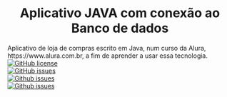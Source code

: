<h1 align="center"> Aplicativo JAVA com conexão ao Banco de dados</h1>
<p> Aplicativo de loja de compras escrito em Java, num curso da Alura, https://www.alura.com.br, 
a fim de aprender a usar essa tecnologia.
  <a href="https://github.com/Carro0301/Java-Conexao-Database/blob/main/LICENSE"><img alt="GitHub license" src="https://img.shields.io/github/license/Carro0301/Java-Conexao-Database"></a> <br>
<a href="https://github.com/Carro0301/Java-Conexao-Database/issues"><img alt="GitHub issues" src="https://img.shields.io/github/issues/Carro0301/Java-Conexao-Database"></a> <br> <a href="https://github.com/Carro0301/Java-Conexao-Database/issues"><img alt="Github issues" src="https://img.shields.io/badge/autor-Roberto-orange"> <br>
<a href="https://github.com/Carro0301/Java-Conexao-Database/issues"><img alt="Github issues" src="https://img.shields.io/badge/Language-JAVA-blue">
